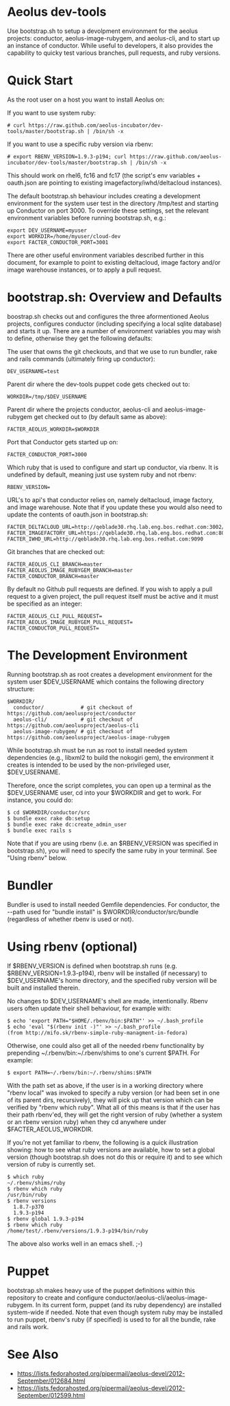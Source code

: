 # Aeolus dev-tools

Use bootstrap.sh to setup a devolpment environment for the aeolus
projects: conductor, aeolus-image-rubygem, and aeolus-cli, and to
start up an instance of conductor.  While useful to developers, it
also provides the capability to quicky test various branches, pull
requests, and ruby versions.

# Quick Start

As the root user on a host you want to install Aeolus on:

  If you want to use system ruby:

    # curl https://raw.github.com/aeolus-incubator/dev-tools/master/bootstrap.sh | /bin/sh -x

  If you want to use a specific ruby version via rbenv:
    
    # export RBENV_VERSION=1.9.3-p194; curl https://raw.github.com/aeolus-incubator/dev-tools/master/bootstrap.sh | /bin/sh -x

This should work on rhel6, fc16 and fc17 (the script's env variables +
oauth.json are pointing to existing imagefactory/iwhd/deltacloud
instances).

The default bootstrap.sh behaviour includes creating a development
environment for the system user test in the directory /tmp/test and
starting up Conductor on port 3000.  To override these settings, set
the relevant environment variables before running bootstrap.sh, e.g.:

    export DEV_USERNAME=myuser
    export WORKDIR=/home/myuser/cloud-dev
    export FACTER_CONDUCTOR_PORT=3001

There are other useful environment variables described further in this
document, for example to point to existing deltacloud, image factory
and/or image warehouse instances, or to apply a pull request.

# bootstrap.sh: Overview and Defaults

boostrap.sh checks out and configures the three aformentioned Aeolus
projects, configures conductor (including specifying a local sqlite
database) and starts it up.  There are a number of environment
variables you may wish to define, otherwise they get the following
defaults:

  The user that owns the git checkouts, and that we use to run
  bundler, rake and rails commands (ultimately firing up conductor):
  
    DEV_USERNAME=test

  Parent dir where the dev-tools puppet code gets checked out to:
  
    WORKDIR=/tmp/$DEV_USERNAME
  
  Parent dir where the projects conductor, aeolus-cli and
  aeolus-image-rubygem get checked out to (by default same as above):

    FACTER_AEOLUS_WORKDIR=$WORKDIR
  
  Port that Conductor gets started up on:

    FACTER_CONDUCTOR_PORT=3000
  
  Which ruby that is used to configure and start up conductor, via
  rbenv.  It is undefined by default, meaning just use system ruby and
  not rbenv:
    
    RBENV_VERSION=

  URL's to api's that conductor relies on, namely deltacloud, image
  factory, and image warehouse.  Note that if you update these you
  would also need to update the contents of oauth.json in
  bootstrap.sh:

    FACTER_DELTACLOUD_URL=http://qeblade30.rhq.lab.eng.bos.redhat.com:3002/api
    FACTER_IMAGEFACTORY_URL=https://qeblade30.rhq.lab.eng.bos.redhat.com:8075/imagefactory
    FACTER_IWHD_URL=http://qeblade30.rhq.lab.eng.bos.redhat.com:9090
  
  Git branches that are checked out:

    FACTER_AEOLUS_CLI_BRANCH=master
    FACTER_AEOLUS_IMAGE_RUBYGEM_BRANCH=master
    FACTER_CONDUCTOR_BRANCH=master
  
  By default no Github pull requests are defined.  If you wish to
  apply a pull request to a given project, the pull request itself
  must be active and it must be specified as an integer:

    FACTER_AEOLUS_CLI_PULL_REQUEST=
    FACTER_AEOLUS_IMAGE_RUBYGEM_PULL_REQUEST=
    FACTER_CONDUCTOR_PULL_REQUEST=

    
# The Development Environment

Running bootstrap.sh as root creates a development environment for the
system user $DEV_USERNAME which contains the following directory
structure:

    $WORKDIR/
      conductor/            # git checkout of https://github.com/aeolusproject/conductor
      aeolus-cli/           # git checkout of https://github.com/aeolusproject/aeolus-cli
      aeolus-image-rubygem/ # git checkout of https://github.com/aeolusproject/aeolus-image-rubygem

While bootstrap.sh must be run as root to install needed system
dependencies (e.g., libxml2 to build the nokogiri gem), the
environment it creates is intended to be used by the non-privileged
user, $DEV_USERNAME.

Therefore, once the script completes, you can open up a terminal as
the $DEV_USERNAME user, cd into your $WORKDIR and get to work.  For
instance, you could do:

    $ cd $WORKDIR/conductor/src
    $ bundle exec rake db:setup
    $ bundle exec rake dc:create_admin_user
    $ bundle exec rails s

Note that if you are using rbenv (i.e. an $RBENV_VERSION was specified
in bootstrap.sh), you will need to specify the same ruby in your
terminal.  See "Using rbenv" below.

# Bundler

Bundler is used to install needed Gemfile dependencies.  For
conductor, the --path used for "bundle install" is
$WORKDIR/conductor/src/bundle (regardless of whether rbenv is used or
not).

# Using rbenv (optional)

If $RBENV_VERSION is defined when bootstrap.sh runs
(e.g. $RBENV_VERSION=1.9.3-p194), rbenv will be installed (if
necessary) to $DEV_USERNAME's home directory, and the specified ruby
version will be built and installed therein.

No changes to $DEV_USERNAME's shell are made, intentionally.  Rbenv
users often update their shell behaviour, for example with:

    $ echo 'export PATH="$HOME/.rbenv/bin:$PATH"' >> ~/.bash_profile
    $ echo 'eval "$(rbenv init -)"' >> ~/.bash_profile
    (from http://mifo.sk/rbenv-simple-ruby-managment-in-fedora)

Otherwise, one could also get all of the needed rbenv functionality by
prepending ~/.rbenv/bin:~/.rbenv/shims to one's current $PATH.  For
example:

    $ export PATH=~/.rbenv/bin:~/.rbenv/shims:$PATH

With the path set as above, if the user is in a working directory
where "rbenv local" was invoked to specify a ruby version (or had been
set in one of its parent dirs, recursively), they will pick up that
version which can be verified by "rbenv which ruby".  What all of this
means is that if the user has their path rbenv'ed, they will get the
right version of ruby (whether a system or an rbenv version ruby) when
they cd anywhere under $FACTER_AEOLUS_WORKDIR.

If you're not yet familiar to rbenv, the following is a quick
illustration showing: how to see what ruby versions are available, how
to set a global version (though bootstrap.sh does not do this or
require it) and to see which version of ruby is currently set.

    $ which ruby
    ~/.rbenv/shims/ruby
    $ rbenv which ruby
    /usr/bin/ruby
    $ rbenv versions
      1.8.7-p370
      1.9.3-p194
    $ rbenv global 1.9.3-p194
    $ rbenv which ruby
    /home/test/.rbenv/versions/1.9.3-p194/bin/ruby

The above also works well in an emacs shell.  ;-)

# Puppet

bootstrap.sh makes heavy use of the puppet definitions within this
repository to create and configure
conductor/aeolus-cli/aeolus-image-rubygem.  In its current form,
puppet (and its ruby dependency) are installed system-wide if needed.
Note that even though system ruby may be installed to run puppet,
rbenv's ruby (if specified) is used to for all the bundle, rake and
rails work.

# See Also

* https://lists.fedorahosted.org/pipermail/aeolus-devel/2012-September/012684.html
* https://lists.fedorahosted.org/pipermail/aeolus-devel/2012-September/012599.html
